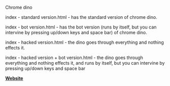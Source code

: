 Chrome dino

index - standard version.html - has the standard version of chrome dino.

index - bot version.html - has the bot version (runs by itself, but you can intervine by pressing up/down keys and space bar) of chrome dino.

index - hacked version.html - the dino goes through everything and nothing effects it.

index - hacked version + bot version.html - the dino goes through everything and nothing effects it, and runs by itself, but you can intervine by pressing up/down keys and space bar

**[Website](https://michaelk-f.github.io/Chrome-dino/)**
